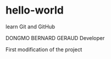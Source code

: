 # hello-world
learn Git and GitHub

DONGMO BERNARD GERAUD Developer

First modification of the project
